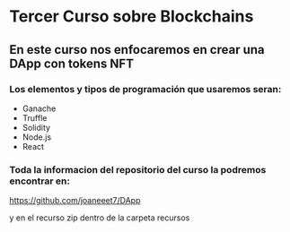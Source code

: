# Tercer Curso sobre Blockchains

## En este curso nos enfocaremos en crear una DApp con tokens NFT

### Los elementos y tipos de programación que usaremos seran:

- Ganache
- Truffle
- Solidity
- Node.js
- React
  
### Toda la informacion del repositorio del curso la podremos encontrar en:
https://github.com/joaneeet7/DApp

y en el recurso zip dentro de la carpeta recursos